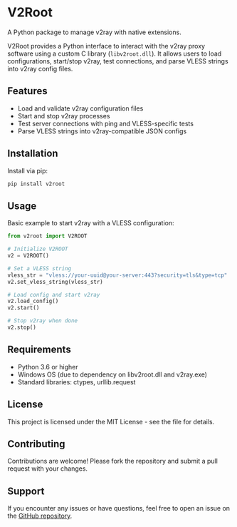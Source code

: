 # V2Root

A Python package to manage v2ray with native extensions.

V2Root provides a Python interface to interact with the v2ray proxy software using a custom C library (`libv2root.dll`). It allows users to load configurations, start/stop v2ray, test connections, and parse VLESS strings into v2ray config files.

## Features

- Load and validate v2ray configuration files
- Start and stop v2ray processes
- Test server connections with ping and VLESS-specific tests
- Parse VLESS strings into v2ray-compatible JSON configs

## Installation

Install via pip:

```bash
pip install v2root
```

## Usage
Basic example to start v2ray with a VLESS configuration:

```python
from v2root import V2ROOT

# Initialize V2ROOT
v2 = V2ROOT()

# Set a VLESS string
vless_str = "vless://your-uuid@your-server:443?security=tls&type=tcp"
v2.set_vless_string(vless_str)

# Load config and start v2ray
v2.load_config()
v2.start()

# Stop v2ray when done
v2.stop()
```

## Requirements
- Python 3.6 or higher
- Windows OS (due to dependency on libv2root.dll and v2ray.exe)
- Standard libraries: ctypes, urllib.request

## License
This project is licensed under the MIT License - see the  file for details.

## Contributing
Contributions are welcome! Please fork the repository and submit a pull request with your changes.

## Support
If you encounter any issues or have questions, feel free to open an issue on the  <a href="https://github.com/V2RayRoot/V2Root/issues">GitHub repository</a>.